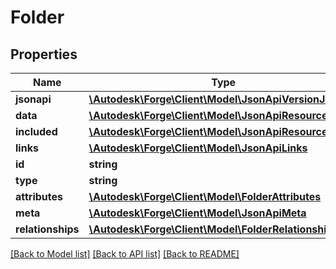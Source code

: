 # Folder

## Properties
Name | Type | Description | Notes
------------ | ------------- | ------------- | -------------
**jsonapi** | [**\Autodesk\Forge\Client\Model\JsonApiVersionJsonapi**](JsonApiVersionJsonapi.md) |  | [optional] 
**data** | [**\Autodesk\Forge\Client\Model\JsonApiResource**](JsonApiResource.md) |  | 
**included** | [**\Autodesk\Forge\Client\Model\JsonApiResource[]**](JsonApiResource.md) |  | [optional] 
**links** | [**\Autodesk\Forge\Client\Model\JsonApiLinks**](JsonApiLinks.md) |  | 
**id** | **string** | resource id | 
**type** | **string** |  | 
**attributes** | [**\Autodesk\Forge\Client\Model\FolderAttributes**](FolderAttributes.md) |  | [optional] 
**meta** | [**\Autodesk\Forge\Client\Model\JsonApiMeta**](JsonApiMeta.md) |  | [optional] 
**relationships** | [**\Autodesk\Forge\Client\Model\FolderRelationships**](FolderRelationships.md) |  | [optional] 

[[Back to Model list]](../README.md#documentation-for-models) [[Back to API list]](../README.md#documentation-for-api-endpoints) [[Back to README]](../README.md)


